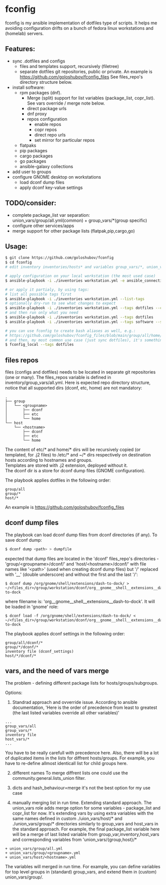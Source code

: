 # fconfig
fconfig is my ansible implementation of dotfiles type of scripts. It helps me avoiding configuration drifts on a bunch of fedora linux workstations and (homelab) servers.

## Features:
- sync .dotfiles and configs
  - files and templates support, recursively (filetree)
  - separate dotfiles git repositories, public or private. An example is https://github.com/goloshubov/fconfig_files See files_repo's directory structure below.
- install software:
  - rpm packages (dnf). 
    - Merge (split) support for list variables (package_list, copr_list). See vars override / merge note below.
    - direct package urls
    - dnf proxy
    - repos configuration
      - enable repos
      - copr repos
      - direct repo urls
      - set mirror for particular repos
  - flatpaks
  - pip packages
  - cargo packages
  - go packages
  - ansible-galaxy collections
- add user to groups
- configure GNOME desktop on workstations 
  - load dconf dump files
  - apply dconf key-value settings

## TODO/consider:
- complete package_list var separation: union_vars/group/all.yml(common) + group_vars/*(group specific)
- configure other services/apps
- merge support for other package lists (flatpak,pip,cargo,go)

## Usage:
```bash
$ git clone https://github.com/goloshubov/fconfig
$ cd fconfig
# edit inventory inventories/hosts* and variables group_vars/*, union_vars/*

# apply configuration on your local workstation (the most used case)
$ ansible-playbook -i ./inventories workstation.yml -e ansible_connection=local --limit $(hostname)

# or apply it partialy, by using tags:
# list all possible tags first
$ ansible-playbook -i ./inventories workstation.yml --list-tags
# optionally dry-run to see what changes to expect
$ ansible-playbook -i ./inventories workstation.yml --tags dotfiles --check --diff -vv
# and then run only what you need
$ ansible-playbook -i ./inventories workstation.yml --tags dotfiles
$ ansible-playbook -i ./inventories workstation.yml --tags software --skip-tags flatpaks
```
```bash
# you can use fconfig to create bash aliases as well, e.g.: 
# https://github.com/goloshubov/fconfig_files/blob/main/group/all/home/.bashrc.d/aliases.sh
# and then, my most common use case (just sync dotfiles), it's something like:
$ fconfig_local --tags dotfiles
```

## files repos
files (configs and dotfiles) needs to be located in separate git repositories (one or many). The files_repos variable is defined in inventory/group_vars/all.yml. Here is expected repo directory structure, notice that all supported dirs (dconf, etc, home) are not mandatory:
```
.
├── group
│   └── <groupname>
│       ├── dconf
│       ├── etc
│       └── home
└── host
    └── <hostname>
        ├── dconf
        ├── etc
        └── home
```
The content of etc/* and home/* dirs will be recursively copied (or templated, for .j2 files) to /etc/* and ~/* dirs respectively on destination hosts according to hostnames and groups.\
Templates are stored with .j2 extension, deployed without it.\
The dconf dir is a store for dconf dump files (GNOME configuration).

The playbook applies dotfiles in the following order:
```
group/all
group/*
host/*
```
An example is https://github.com/goloshubov/fconfig_files

## dconf dump files

The playbook can load dconf dump files from dconf directories (if any). To save dconf dump:
```bash
$ dconf dump <path> > dumpfile
```
expected that dump files are located in the 'dconf' files_repo's directories - 'group/\<groupname\>/dconf/' and 'host/\<hostname\>/dconf/' with file names like '\<path\>' (used when creating dconf dump files) but '/' replaced with '__' (double underscore) and without the first and the last '/'\:
```
$ dconf dump /org/gnome/shell/extensions/dash-to-dock/ > ~/<files_dir>/group/workstation/dconf/org__gnome__shell__extensions__dash-to-dock
```
where filename is: 'org__gnome__shell__extensions__dash-to-dock'. It will be loaded in 'gnome' role:
```
$ dconf load -f /org/gnome/shell/extensions/dash-to-dock/ < ~/<files_dir>/group/workstation/dconf/org__gnome__shell__extensions__dash-to-dock
```
The playbook applies dconf settings in the following order:
```
group/all/dconf/*
group/*/dconf/*
inventory file (dconf_settings)
host/*/dconf/*
```


## vars, and the need of vars merge
The problem - defining different package lists for hosts/groups/subgroups.

Options:

1. Standrad approach and ovverride issue.
According to ansible documentation,
'Here is the order of precedence from least to greatest (the last listed variables override all other variables)'
```
...
group_vars/all
group_vars/*
inventory file
host_vars/*
...
```
You have to be really carefull with precedence here. Also, there will be a lot of duplicated items in the lists for diffrent hosts/groups. For example, you have to re-define allmost identicall list for child groups here.

2. different names
To merge diffrent lists one could use the community.general.lists_union filter.

3. dicts and hash_behaviour=merge
it's not the best option for my use case

4. manually merging list in run time. Extending standard approach.
The union_vars role adds merge option for some variables - package_list and copr_list for now.
It's extending vars by using extra variables with the same names defined in custom ./uion_vars/host/* and ./union_vars/group/* directories similarly to group_vars and host_vars in the standard approach. 
For example, the final package_list variable here will be a merge of last listed variable from group_var,inventory,host_vars and corresponding variables from 'union_vars/{group,host}/*
```
+ union_vars/group/all.yml
+ union_vars/group/<groupname>.yml
+ union_vars/host/<hostname>.yml
```
The variables will merged in run time. For example, you can define variables for top level groups in (standard) group_vars, and extend them in (custom) union_vars/group/.
